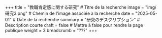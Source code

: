 +++
title = "教職肯定感に関する研究" # Titre de la recherche
image = "img/研究3.png" # Chemin de l'image associée à la recherche
date = "2025-05-01" # Date de la recherche
summary = "研究のデスクリプション" # Description courte
draft = false # Mettre à false pour rendre la page publique
weight = 3
breadcrumb = "???"
+++
